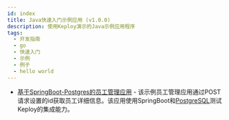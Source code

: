 ```yaml
---
id: index
title: Java快速入门示例应用 (v1.0.0)
description: 使用Keploy演示的Java示例应用程序
tags:
  - 开发指南
  - go
  - 快速入门
  - 示例
  - 例子
  - hello world
---
```


- [基于SpringBoot-Postgres的员工管理应用](/docs/1.0.0/java/quickstart/spring-sql) - 该示例员工管理应用通过POST请求设置的id获取员工详细信息。该应用使用SpringBoot和[PostgreSQL](https://www.postgresql.org/)测试Keploy的集成能力。